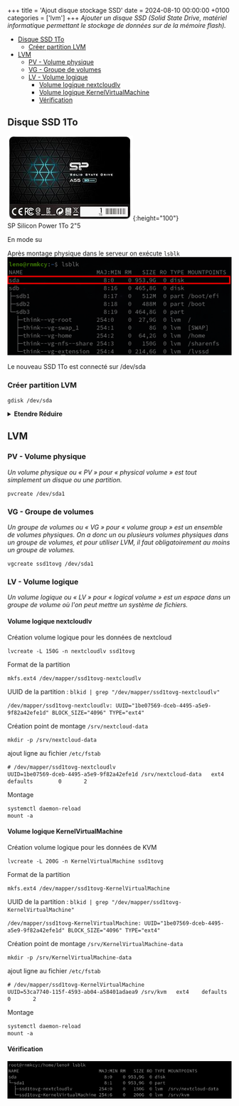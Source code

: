 +++
title = 'Ajout disque stockage SSD'
date = 2024-08-10 00:00:00 +0100
categories = ['lvm']
+++
*Ajouter un disque SSD (Solid State Drive, matériel informatique permettant le stockage de données sur de la mémoire flash).*

- [Disque SSD 1To](#disque-ssd-1to)
    - [Créer partition LVM](#créer-partition-lvm)
- [LVM](#lvm)
    - [PV - Volume physique](#pv---volume-physique)
    - [VG - Groupe de volumes](#vg---groupe-de-volumes)
    - [LV - Volume logique](#lv---volume-logique)
        - [Volume logique nextcloudlv](#volume-logique-nextcloudlv)
        - [Volume logique KernelVirtualMachine](#volume-logique-kernelvirtualmachine)
        - [Vérification](#vérification)


## Disque SSD 1To

![](ssd1to00.png){:height="100"}  
SP Silicon Power 1To 2"5

En mode su

Après montage physique dans le serveur on exécute `lsblk`  
![](ssd1to01.png)

Le nouveau SSD 1To est connecté sur /dev/sda

### Créer partition LVM

    gdisk /dev/sda

<details>
<summary><b>Etendre Réduire</b></summary>
{% highlight text %}  
GPT fdisk (gdisk) version 1.0.9

Partition table scan:
  MBR: not present
  BSD: not present
  APM: not present
  GPT: not present

Creating new GPT entries in memory.

Command (? for help): o
This option deletes all partitions and creates a new protective MBR.
Proceed? (Y/N): Y

Command (? for help): n
Partition number (1-128, default 1): 
First sector (34-2000409230, default = 2048) or {+-}size{KMGTP}: 
Last sector (2048-2000409230, default = 2000408575) or {+-}size{KMGTP}: 
Current type is 8300 (Linux filesystem)
Hex code or GUID (L to show codes, Enter = 8300): 8E00
Changed type of partition to 'Linux LVM'

Command (? for help): w

Final checks complete. About to write GPT data. THIS WILL OVERWRITE EXISTING
PARTITIONS!!

Do you want to proceed? (Y/N): Y
OK; writing new GUID partition table (GPT) to /dev/sda.
The operation has completed successfully.
{% endhighlight %}
</details>

## LVM

### PV - Volume physique

*Un volume physique ou « PV » pour « physical volume » est tout simplement un disque ou une partition.*

```shell
pvcreate /dev/sda1
```

### VG - Groupe de volumes

*Un groupe de volumes ou « VG » pour « volume group » est un ensemble de volumes physiques. On a donc un ou plusieurs volumes physiques dans un groupe de volumes, et pour utiliser LVM, il faut obligatoirement au moins un groupe de volumes.*

```shell
vgcreate ssd1tovg /dev/sda1
```

### LV - Volume logique

*Un volume logique ou « LV » pour « logical volume » est un espace dans un groupe de volume où l'on peut mettre un système de fichiers.* 

#### Volume logique nextcloudlv

Création volume logique pour les données de nextcloud

```shell
lvcreate -L 150G -n nextcloudlv ssd1tovg
```

Format de la partition

```shell
mkfs.ext4 /dev/mapper/ssd1tovg-nextcloudlv
```

UUID de la partition : `blkid | grep "/dev/mapper/ssd1tovg-nextcloudlv"`

```
/dev/mapper/ssd1tovg-nextcloudlv: UUID="1be07569-dceb-4495-a5e9-9f82a42efe1d" BLOCK_SIZE="4096" TYPE="ext4"
```

Création point de montage `/srv/nextcloud-data` 

```shell
mkdir -p /srv/nextcloud-data
```

ajout ligne au fichier `/etc/fstab`

```
# /dev/mapper/ssd1tovg-nextcloudlv
UUID=1be07569-dceb-4495-a5e9-9f82a42efe1d /srv/nextcloud-data   ext4    defaults        0       2
```

Montage

```shell
systemctl daemon-reload
mount -a
```

#### Volume logique KernelVirtualMachine

Création volume logique pour les données de KVM

```shell
lvcreate -L 200G -n KernelVirtualMachine ssd1tovg
```

Format de la partition

```shell
mkfs.ext4 /dev/mapper/ssd1tovg-KernelVirtualMachine
```

UUID de la partition : `blkid | grep "/dev/mapper/ssd1tovg-KernelVirtualMachine"`

```
/dev/mapper/ssd1tovg-KernelVirtualMachine: UUID="1be07569-dceb-4495-a5e9-9f82a42efe1d" BLOCK_SIZE="4096" TYPE="ext4"
```

Création point de montage `/srv/KernelVirtualMachine-data` 

```shell
mkdir -p /srv/KernelVirtualMachine-data
```

ajout ligne au fichier `/etc/fstab`

```
# /dev/mapper/ssd1tovg-KernelVirtualMachine
UUID=53ca7740-115f-4593-ab04-a58401adaea9 /srv/kvm   ext4    defaults        0       2
```

Montage

```shell
systemctl daemon-reload
mount -a
```

#### Vérification

![](ssd1to02.png)

